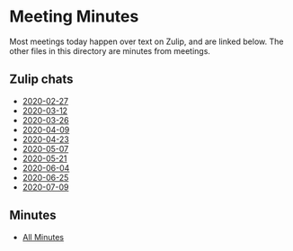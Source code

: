 # Meeting Minutes

Most meetings today happen over text on Zulip, and are linked below.
The other files in this directory are minutes from meetings.

## Zulip chats

- [2020-02-27](https://rust-lang.zulipchat.com/#narrow/stream/223182-wg-governance/topic/meeting.202020-02-27)
- [2020-03-12](https://rust-lang.zulipchat.com/#narrow/stream/223182-wg-governance/topic/meeting.202020-03-12)
- [2020-03-26](https://rust-lang.zulipchat.com/#narrow/stream/223182-wg-governance/topic/Meeting.202020-03-26)
- [2020-04-09](https://rust-lang.zulipchat.com/#narrow/stream/223182-wg-governance/topic/Meeting.202020-04-09)
- [2020-04-23](https://rust-lang.zulipchat.com/#narrow/stream/223182-wg-governance/topic/Meeting.202020-04-23)
- [2020-05-07](https://rust-lang.zulipchat.com/#narrow/stream/223182-wg-governance/topic/Meeting.202020-05-07)
- [2020-05-21](https://rust-lang.zulipchat.com/#narrow/stream/223182-wg-governance/topic/Meeting.202020-05-21)
- [2020-06-04](https://rust-lang.zulipchat.com/#narrow/stream/223182-wg-governance/topic/Meeting.202020-06-04)
- [2020-06-25](https://rust-lang.zulipchat.com/#narrow/stream/223182-wg-governance/topic/Meeting.202020-06-25)
- [2020-07-09](https://rust-lang.zulipchat.com/#narrow/stream/223182-wg-governance/topic/Meeting.202020-07-09)

## Minutes
- [All Minutes](https://github.com/rust-lang/wg-governance/tree/master/minutes)
